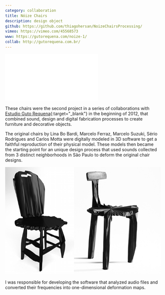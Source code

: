 ```yaml
---
category: collaboration
title: Nóize Chairs
description: design object
github: https://github.com/thiagohersan/NoizeChairsProcessing/
vimeo: https://vimeo.com/45568573
www: https://gutorequena.com/noize-1/
collab: http://gutorequena.com.br/
---
```

<div class="video-wrapper video-wrapper-16x9">
  <iframe src="//player.vimeo.com/video/45568573" frameborder="0" webkitAllowFullScreen mozallowfullscreen allowFullScreen></iframe>
</div>

These chairs were the second project in a series of collaborations with [Estudio Guto Requena](http://www.gutorequena.com.br/){:target="_blank"} in the beginning of 2012, that combined sound, design and digital fabrication processes to create furniture and decorative objects. 

The original chairs by Lina Bo Bardi, Marcelo Ferraz, Marcelo Suzuki, Sério Rodrigues and Carlos Motta were digitally modeled in 3D software to get a faithful reproduction of their physical model. These models then became the starting point for an unique design process that used sounds collected from 3 distinct neighborhoods in São Paulo to deform the original chair designs.

![](/assets/projects/noize-chairs/NoizeChairs2.jpg)

I was responsible for developing the software that analyzed audio files and converted their frequencies into one-dimensional deformation maps.
